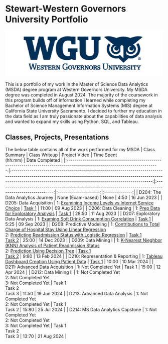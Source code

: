 # Stewart-Western Governors University Portfolio

![WGU Header](./wguheader.png)

This is a portfolio of my work in the Master of Science Data Analytics (MSDA) degree program at Western Governors University. My MSDA degree was completed in August 2024. The majority of the coursework in this program builds off of information I learned while completing my Bachelor of Science Management Information Systems (MIS) degree at California State University Sacramento. I decided to further my education in the data field as I am truly passionate about the capabilities of data analysis and wanted to expand my skills using Python, SQL, and Tableau. 
## Classes, Projects, Presentations

The below table contains all of the work performed for my MSDA 
|                                                        Class Summary                                                        |                                                                                                          Class Writeup                                                                                                         |                                                                                            Project Video                                                                                           | Time Spent<br>(hh:mm) | Date Completed |
|:---------------------------------------------------------------------------------------------------------------------------:|:----------------------------------------------------------------------------------------------------------------------------------------------------------------------------------------------------------------------------------:|:---------------------------------------------------------------------------------------------------------:|:---------------------:|:--------------:|
| D204: The Data Analytics Journey                                                                      |                                                                                                          None (Exam-based)                                                                                                         |                                                                                                None                                                                                                |          4:50         |   16 Jun 2023   |
| D205: Data Acquisition                                                                              |                                                                             1: [Examining Income Levels vs Internet Service Choice](https://drive.google.com/file/d/1Auat9OQAuTdcMmK18CoMBy7MQp0r5wxE/view?usp=drive_link)                                                                            |                                                   [Task 1](https://drive.google.com/file/d/1iiQDz7erV37V4Jay-rTUWmsCyB6Mcbd9/view?usp=drive_link)                                                  |         11:00         |   09 Aug 2023  |
| D206: Data Cleaning                                                                                    |                                                                                      1: [Prep Data for Exploratory Analysis](https://drive.google.com/file/d/1fHfe5eE2xiHOeicOoSVEr8iHoX64U0fs/view?usp=drive_link)                                                                                      |                                                   [Task 1](https://drive.google.com/file/d/1SlSdTzXs_ZhyWiWA_aaf-2lufYyxEfh7/view?usp=drive_link)                                                  |         28:50         | 11 Aug 2023  |
| D207: Exploratory Data Analysis                                                                       |                                                                            1: [Examing Soft Drink Consumption Correlation](https://drive.google.com/file/d/1G9GaNhjwLIcuDx2IHzl9u6zImGTocaQz/view?usp=drive_link)                                                                           |                                                   [Task 1](https://drive.google.com/file/d/1nD7JVQD5rCZAH0ZzHf-hOL7BJ4gcdjH9/view?usp=drive_link)                                                  |         5:25         |   09 Sep 2023   |
| D208: Predictive Modeling                                                                             |                                         1: [Contributions to Total Charge of Hospital Stay Using Linear Regression](https://drive.google.com/file/d/1IskgccHQxe2cmBSS3WHBs9EjChLSmgZG/view?usp=drive_link)<br>2: [Predicting Readmission Status with Logistic Regression](https://drive.google.com/file/d/1DpGErWIi1hWuvxk_NWNiotXF2-m_R727/view?usp=drive_link)                                        | [Task 1](https://drive.google.com/file/d/1pN0_rSOrJw_RBCBha0v9UPke7jNJm_kk/view?usp=drive_link)<br>[Task 2](https://drive.google.com/file/d/13tOiwvVrde2VEXt51DYHtispN5DmYyNy/view?usp=drive_link) |         25:00         |   14 Dec 2023  |
| D209: Data Mining I                                                                                    |                                         1: [K-Nearest Nieghbor (KNN) Analysis of Patient Readmission Status](https://drive.google.com/file/d/1JTYZJ6do_bibUbJdAMEkCFLRKxjSupmZ/view?usp=drive_link) <br>2: [Prediction Using Decision Tree](https://drive.google.com/file/d/1L0TaTb3Bz0-cwNvfnqT7cjVypnMuwqP-/view?usp=drive_link)                                     | [Task 1](https://drive.google.com/file/d/17HbUEZARjYBrNQSrUhUmo_M4bOuZisbg/view?usp=drive_link)<br>[Task 2](https://drive.google.com/file/d/1W4xFbGbGFsZL2rSlb3xfYE8_fS2CPwiH/view?usp=drive_link) |         9:80         |   13 Feb 2024  |
| D210: Representation & Reporting                                                                                     |                                         1: [Tableau Dashboard Creation Using Patient Data](https://drive.google.com/file/d/1uz__CkcuODDjwhuCGAtmjr6U0WIOdhTS/view?usp=drive_link)                                       | [Task 1](https://drive.google.com/file/d/1t5yCKW2hCV0i1RtZClEve8aqRzAKD7nZ/view?usp=drive_link) |         10:00         |   10 Mar 2024  |
| D211: Advanced Data Acquisition                                                                                        |                                         1: Not Completed Yet                                       | Task 1 |         15:00         |   12 Apr 2024  |
| D212: Data Mining II                                                                                   | 1: Not Completed Yet<br>2: Not Completed Yet<br>3: Not Completed Yet | Task 1<br>Task 2<br>Task 3 |         11:50         |   19 Jun 2024  |
| D213: Advanced Data Analysis                                                                                     |                                         1: Not Completed Yet<br>2: Not Completed Yet                                       | Task 1<br>Task 2 |         15:80         |   25 Jul 2024  |
| D214: MS Data Analytics Capstone                                                                                   | 1: Not Completed Yet<br>2: Not Completed Yet<br>3: Not Completed Yet | Task 1<br>Task 2<br>Task 3 |         13:70         |   21 Aug 2024  |
